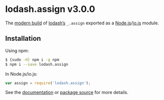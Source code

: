 # lodash.assign v3.0.0

The [modern build](https://github.com/lodash/lodash/wiki/Build-Differences) of [lodash’s](https://lodash.com/) `_.assign` exported as a [Node.js](http://nodejs.org/)/[io.js](https://iojs.org/) module.

## Installation

Using npm:

```bash
$ {sudo -H} npm i -g npm
$ npm i --save lodash.assign
```

In Node.js/io.js:

```js
var assign = require('lodash.assign');
```

See the [documentation](https://lodash.com/docs#assign) or [package source](https://github.com/lodash/lodash/blob/3.0.0-npm-packages/lodash.assign) for more details.
